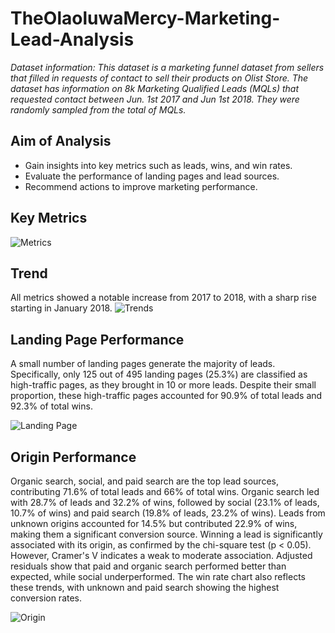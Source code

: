 # TheOlaoluwaMercy-Marketing-Lead-Analysis
_Dataset information: This dataset is a marketing funnel dataset from sellers that filled in requests of contact to sell their products on Olist Store. The dataset has information on 8k Marketing Qualified Leads (MQLs) that requested contact between Jun. 1st 2017 and Jun 1st 2018. They were randomly sampled from the total of MQLs._
## Aim of Analysis
* Gain insights into key metrics such as leads, wins, and win rates.
* Evaluate the performance of landing pages and lead sources.
* Recommend actions to improve marketing performance.
## Key Metrics
![Metrics](https://github.com/user-attachments/assets/52f99d70-ab47-4541-8cd6-4fbc5eaf947e)
## Trend
All metrics showed a notable increase from 2017 to 2018, with a sharp rise starting in January 2018.
![Trends](https://github.com/user-attachments/assets/edaf04c9-22d7-428a-9028-1e83e7d8074a)
## Landing Page Performance
A small number of landing pages generate the majority of leads. Specifically, only 125 out of 495 landing pages (25.3%) are classified as high-traffic pages, as they brought in 10 or more leads. Despite their small proportion, these high-traffic pages accounted for 90.9% of total leads and 92.3% of total wins.

![Landing Page](https://github.com/user-attachments/assets/2a797e92-424f-4fdb-a0ab-e9361c4c84c3)

## Origin Performance
Organic search, social, and paid search are the top lead sources, contributing 71.6% of total leads and 66% of total wins. Organic search led with 28.7% of leads and 32.2% of wins, followed by social (23.1% of leads, 10.7% of wins) and paid search (19.8% of leads, 23.2% of wins). Leads from unknown origins accounted for 14.5% but contributed 22.9% of wins, making them a significant conversion source.
Winning a lead is significantly associated with its origin, as confirmed by the chi-square test (p < 0.05). However, Cramer's V indicates a weak to moderate association. Adjusted residuals show that paid and organic search performed better than expected, while social underperformed. The win rate chart also reflects these trends, with unknown and paid search showing the highest conversion rates.

![Origin](https://github.com/user-attachments/assets/49f5309c-1d95-4562-9e94-4914832c13ed)


